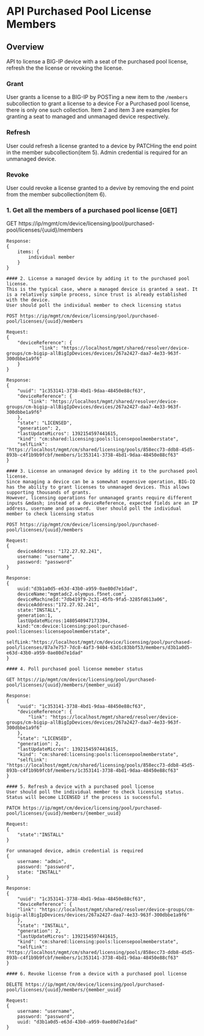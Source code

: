 # API Purchased Pool License Members

## Overview

API to license a BIG-IP device with a seat of the purchased pool license, refresh the the license or revoking the license.

### Grant
User grants a license to a BIG-IP  by POSTing a new item to the `/members` subcollection to grant a license to a device
For a Purchased pool license, there is only one such collection.  Item 2 and item 3 are examples for granting a seat to
managed and unmanaged device respectively.

### Refresh
User could refresh a license granted to a device by PATCHing the end point in the member subcollection(item 5).  Admin credential
is required for an unmanaged device.

### Revoke
User could revoke a license granted to a devive by removing the end point from the member subcollection(item 6).

### 1. Get all the members of a purchased pool license [GET]

GET https://ip/mgmt/cm/device/licensing/pool/purchased-pool/licenses/{uuid}/members
```
Response:
{
    items: {
        individual member
    }
}

#### 2. License a managed device by adding it to the purchased pool license.
This is the typical case, where a managed device is granted a seat. It is a relatively simple process, since trust is already established with the device.
User should poll the individual member to check licensing status

POST https://ip/mgmt/cm/device/licensing/pool/purchased-pool/licenses/{uuid}/members

Request:
{
    "deviceReference": {
            "link": "https://localhost/mgmt/shared/resolver/device-groups/cm-bigip-allBigIpDevices/devices/267a2427-daa7-4e33-963f-300dbbe1a9f6"
    }
}

Response:
{
    "uuid": "1c353141-3738-4bd1-9daa-48450e88cf63",
    "deviceReference": {
        "link": "https://localhost/mgmt/shared/resolver/device-groups/cm-bigip-allBigIpDevices/devices/267a2427-daa7-4e33-963f-300dbbe1a9f6"
    },
    "state": "LICENSED",
    "generation": 2,
    "lastUpdateMicros": 1392154597441615,
    "kind": "cm:shared:licensing:pools:licensepoolmemberstate",
    "selfLink": "https://localhost/mgmt/cm/shared/licensing/pools/858ecc73-ddb8-45d5-893b-c4f1b9b9fcbf/members/1c353141-3738-4bd1-9daa-48450e88cf63"
}

#### 3. License an unmanaged device by adding it to the purchased pool license.
Since managing a device can be a somewhat expensive operation, BIG-IQ has the ability to grant licenses to unmanaged devices. This allows supporting thousands of grants.
However, licensing operations for unmanaged grants require different inputs &mdash; instead of a deviceReference, expected fields are an IP address, username and password.  User should poll the individual member to check licensing status

POST https://ip/mgmt/cm/device/licensing/pool/purchased-pool/licenses/{uuid}/members

Request:
{
    deviceAddress: "172.27.92.241",
    username: "username",
    password: "password"
}

Response:
{
    uuid:"d3b1a0d5-e63d-43b0-a959-0ae80d7e1dad",
    deviceName:"mgmtadc2.olympus.f5net.com",
    deviceMachineId:"7db419f9-2c31-45fb-9fa5-3285fd613a06",
    deviceAddress:"172.27.92.241",
    state:"INSTALL",
    generation:1,
    lastUpdateMicros:1480540947173394,
    kind:"cm:device:licensing:pool:purchased-pool:licenses:licensepoolmemberstate",
    selfLink:"https://localhost/mgmt/cm/device/licensing/pool/purchased-pool/licenses/87a7e757-7dc8-4af3-9404-63d1c83bbf53/members/d3b1a0d5-e63d-43b0-a959-0ae80d7e1dad"
}

#### 4. Poll purchased pool license memeber status

GET https://ip/mgmt/cm/device/licensing/pool/purchased-pool/licenses/{uuid}/members/{member_uuid}

Response:
{
    "uuid": "1c353141-3738-4bd1-9daa-48450e88cf63",
    "deviceReference": {
        "link": "https://localhost/mgmt/shared/resolver/device-groups/cm-bigip-allBigIpDevices/devices/267a2427-daa7-4e33-963f-300dbbe1a9f6"
    },
    "state": "LICENSED",
    "generation": 2,
    "lastUpdateMicros": 1392154597441615,
    "kind": "cm:shared:licensing:pools:licensepoolmemberstate",
    "selfLink": "https://localhost/mgmt/cm/shared/licensing/pools/858ecc73-ddb8-45d5-893b-c4f1b9b9fcbf/members/1c353141-3738-4bd1-9daa-48450e88cf63"
}

#### 5. Refresh a device with a purchased pool license
User should poll the individual member to check licensing status.  Status will become LICENSED if the process is successful.

PATCH https://ip/mgmt/cm/device/licensing/pool/purchased-pool/licenses/{uuid}/members/{member_uuid}

Request:
{
    "state":"INSTALL"
}

For unmanaged device, admin credential is required
{
    username: "admin",
    password: "password",
    state: "INSTALL"
}

Response:
{
    "uuid": "1c353141-3738-4bd1-9daa-48450e88cf63",
    "deviceReference": {
    "link": "https://localhost/mgmt/shared/resolver/device-groups/cm-bigip-allBigIpDevices/devices/267a2427-daa7-4e33-963f-300dbbe1a9f6"
    },
    "state": "INSTALL",
    "generation": 2,
    "lastUpdateMicros": 1392154597441615,
    "kind": "cm:shared:licensing:pools:licensepoolmemberstate",
    "selfLink": "https://localhost/mgmt/cm/shared/licensing/pools/858ecc73-ddb8-45d5-893b-c4f1b9b9fcbf/members/1c353141-3738-4bd1-9daa-48450e88cf63"
}

#### 6. Revoke license from a device with a purchased pool license

DELETE https://ip/mgmt/cm/device/licensing/pool/purchased-pool/licenses/{uuid}/members/{member_uuid}

Request:
{
    username: "username",
    password: "password",
    uuid: "d3b1a0d5-e63d-43b0-a959-0ae80d7e1dad"
}

